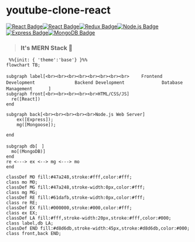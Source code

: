 youtube-clone-react
===
<a href="#"><img src="https://img.shields.io/badge/JavaScript-f7df1e.svg?style=flat-square&logo=JavaScript&logoColor=white" alt="React Badge" /><img src="https://img.shields.io/badge/React-61dafb.svg?style=flat-square&logo=React&logoColor=white" alt="React Badge" /><img src="https://img.shields.io/badge/Redux-764abc.svg?style=flat-square&logo=Redux&logoColor=white" alt="Redux Badge" /><img src="https://img.shields.io/badge/Node.js-339933.svg?style=flat-square&logo=Node.js&logoColor=white" alt="Node.js Badge" /><img src="https://img.shields.io/badge/Express-000000.svg?style=flat-square&logo=Express&logoColor=white" alt="Express Badge" /><img src="https://img.shields.io/badge/MongoDB-47a248.svg?style=flat-square&logo=MongoDB&logoColor=white" alt="MongoDB Badge" /></a>


> ### **It's MERN Stack 👀** 
```mermaid
 %%{init: { 'theme':'base'} }%%
flowchart TB;

subgraph label[<br><br><br><br><br><br><br><br>ㅤㅤㅤFrontend Developmentㅤ ㅤ ㅤ ㅤ ㅤ ㅤ Backend Developmentㅤㅤㅤ ㅤㅤ ㅤㅤㅤDatabase Managementㅤㅤㅤㅤ]
subgraph front[<br><br><br><br><br>HTML/CSS/JS]
  re([React])
end

subgraph back[<br><br><br><br><br>Node.js Web Server]
    ex([Express]);
    mg([Mongoose]);
    
end

subgraph db[ㅤ]
  mo[(MongoDB)]
end
re <---> ex <--> mg <---> mo
end

classDef MO fill:#47a248,stroke:#fff,color:#fff;
class mo MO;
classDef MG fill:#47a248,stroke-width:0px,color:#fff;
class mg MG;
classDef RE fill:#61dafb,stroke-width:0px,color:#fff;
class re RE;
classDef EX fill:#000000,stroke:#000,color:#fff;
class ex EX;
classDef LA fill:#fff,stroke-width:20px,stroke:#fff,color:#000;
class label,db LA;
classDef END fill:#d8d6db,stroke-width:45px,stroke:#d8d6db,color:#000;
class front,back END;
```

